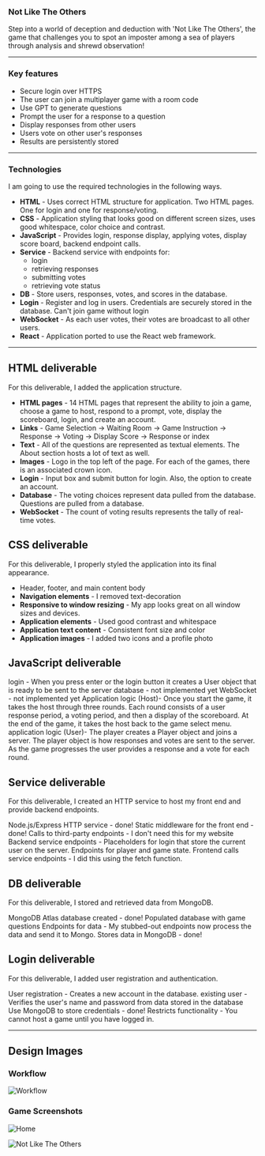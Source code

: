 ### Not Like The Others

Step into a world of deception and deduction with 'Not Like The Others', the game that challenges you to spot an imposter among a sea of players through analysis and shrewd observation!

---
### Key features

- Secure login over HTTPS
- The user can join a multiplayer game with a room code
- Use GPT to generate questions
- Prompt the user for a response to a question
- Display responses from other users
- Users vote on other user's responses
- Results are persistently stored

---

### Technologies

I am going to use the required technologies in the following ways.

- **HTML** - Uses correct HTML structure for application. Two HTML pages. One for login and one for response/voting.
- **CSS** - Application styling that looks good on different screen sizes, uses good whitespace, color choice and contrast.
- **JavaScript** - Provides login, response display, applying votes, display score board, backend endpoint calls.
- **Service** - Backend service with endpoints for:
  - login
  - retrieving responses
  - submitting votes
  - retrieving vote status
- **DB** - Store users, responses, votes, and scores in the database.
- **Login** - Register and log in users. Credentials are securely stored in the database. Can't join game without login
- **WebSocket** - As each user votes, their votes are broadcast to all other users.
- **React** - Application ported to use the React web framework.

---

## HTML deliverable

For this deliverable, I added the application structure.

- **HTML pages** - 14 HTML pages that represent the ability to join a game, choose a game to host, respond to a prompt, vote, display the scoreboard, login, and create an account.
- **Links** - Game Selection -> Waiting Room -> Game Instruction -> Response -> Voting -> Display Score -> Response or index
- **Text** - All of the questions are represented as textual elements. The About section hosts a lot of text as well.
- **Images** - Logo in the top left of the page. For each of the games, there is an associated crown icon.
- **Login** - Input box and submit button for login. Also, the option to create an account.
- **Database** - The voting choices represent data pulled from the database. Questions are pulled from a database.
- **WebSocket** - The count of voting results represents the tally of real-time votes.

## CSS deliverable

For this deliverable, I properly styled the application into its final appearance.

- Header, footer, and main content body
- **Navigation elements** - I removed text-decoration
- **Responsive to window resizing** - My app looks great on all window sizes and devices. 
- **Application elements** - Used good contrast and whitespace
- **Application text content** - Consistent font size and color
- **Application images** - I added two icons and a profile photo

## JavaScript deliverable

login - When you press enter or the login button it creates a User object that is ready to be sent to the server
database - not implemented yet
WebSocket - not implemented yet
Application logic (Host)- Once you start the game, it takes the host through three rounds. Each round consists of a user response period, a voting period, and then a display of the scoreboard. At the end of the game, it takes the host back to the game select menu.
application logic (User)- The player creates a Player object and joins a server. The player object is how responses and votes are sent to the server. As the game progresses the user provides a response and a vote for each round.

## Service deliverable 

For this deliverable, I created an HTTP service to host my front end and provide backend endpoints.

Node.js/Express HTTP service - done!
Static middleware for the front end - done!
Calls to third-party endpoints - I don't need this for my website
Backend service endpoints - Placeholders for login that store the current user on the server. Endpoints for player and game state.
Frontend calls service endpoints - I did this using the fetch function.

## DB deliverable
For this deliverable, I stored and retrieved data from MongoDB.

MongoDB Atlas database created - done!
Populated database with game questions
Endpoints for data - My stubbed-out endpoints now process the data and send it to Mongo. 
Stores data in MongoDB - done!

## Login deliverable
For this deliverable, I added user registration and authentication.

User registration - Creates a new account in the database.
existing user - Verifies the user's name and password from data stored in the database
Use MongoDB to store credentials - done!
Restricts functionality - You cannot host a game until you have logged in.

---

## Design Images

### Workflow
![Workflow](images/gpt-party-pack-2.png)

### Game Screenshots
![Home](images/gpt-party-pack-3.png)

![Not Like The Others](images/gpt-party-pack-5.png)



